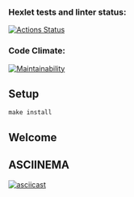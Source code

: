 ### Hexlet tests and linter status:
[![Actions Status](https://github.com/UotanKlein/frontend-project-44/actions/workflows/hexlet-check.yml/badge.svg)](https://github.com/UotanKlein/frontend-project-44/actions)

### Code Climate:
[![Maintainability](https://api.codeclimate.com/v1/badges/24afa0b27de203e9aadb/maintainability)](https://codeclimate.com/github/UotanKlein/frontend-project-44/maintainability)

## Setup
```
make install
```

## Welcome

## ASCIINEMA

[![asciicast](https://asciinema.org/a/8Hgpx3szSb7XZ9yBjcxCfuTBm.svg)](https://asciinema.org/a/8Hgpx3szSb7XZ9yBjcxCfuTBm)